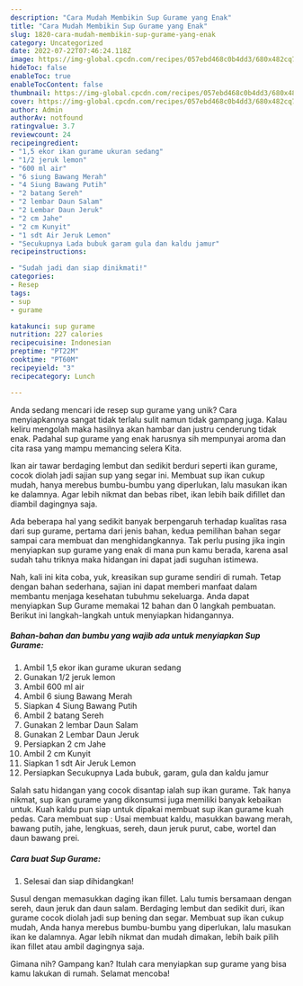 ```yaml
---
description: "Cara Mudah Membikin Sup Gurame yang Enak"
title: "Cara Mudah Membikin Sup Gurame yang Enak"
slug: 1820-cara-mudah-membikin-sup-gurame-yang-enak
category: Uncategorized
date: 2022-07-22T07:46:24.118Z
image: https://img-global.cpcdn.com/recipes/057ebd468c0b4dd3/680x482cq70/sup-gurame-foto-resep-utama.jpg
hideToc: false
enableToc: true
enableTocContent: false
thumbnail: https://img-global.cpcdn.com/recipes/057ebd468c0b4dd3/680x482cq70/sup-gurame-foto-resep-utama.jpg
cover: https://img-global.cpcdn.com/recipes/057ebd468c0b4dd3/680x482cq70/sup-gurame-foto-resep-utama.jpg
author: Admin
authorAv: notfound
ratingvalue: 3.7
reviewcount: 24
recipeingredient:
- "1,5 ekor ikan gurame ukuran sedang"
- "1/2 jeruk lemon"
- "600 ml air"
- "6 siung Bawang Merah"
- "4 Siung Bawang Putih"
- "2 batang Sereh"
- "2 lembar Daun Salam"
- "2 Lembar Daun Jeruk"
- "2 cm Jahe"
- "2 cm Kunyit"
- "1 sdt Air Jeruk Lemon"
- "Secukupnya Lada bubuk garam gula dan kaldu jamur"
recipeinstructions:

- "Sudah jadi dan siap dinikmati!"
categories:
- Resep
tags:
- sup
- gurame

katakunci: sup gurame 
nutrition: 227 calories
recipecuisine: Indonesian
preptime: "PT22M"
cooktime: "PT60M"
recipeyield: "3"
recipecategory: Lunch

---
```





Anda sedang mencari ide resep sup gurame yang unik? Cara menyiapkannya sangat tidak terlalu sulit namun tidak gampang juga. Kalau keliru mengolah maka hasilnya akan hambar dan justru cenderung tidak enak. Padahal sup gurame yang enak harusnya sih mempunyai aroma dan cita rasa yang mampu memancing selera Kita.





Ikan air tawar berdaging lembut dan sedikit berduri seperti ikan gurame, cocok diolah jadi sajian sup yang segar ini. Membuat sup ikan cukup mudah, hanya merebus bumbu-bumbu yang diperlukan, lalu masukan ikan ke dalamnya. Agar lebih nikmat dan bebas ribet, ikan lebih baik difillet dan diambil dagingnya saja.

Ada beberapa hal yang sedikit banyak berpengaruh terhadap kualitas rasa dari sup gurame, pertama dari jenis bahan, kedua pemilihan bahan segar sampai cara membuat dan menghidangkannya. Tak perlu pusing jika ingin menyiapkan sup gurame yang enak di mana pun kamu berada, karena asal sudah tahu triknya maka hidangan ini dapat jadi suguhan istimewa.






Nah, kali ini kita coba, yuk, kreasikan sup gurame sendiri di rumah. Tetap dengan bahan sederhana, sajian ini dapat memberi manfaat dalam membantu menjaga kesehatan tubuhmu sekeluarga. Anda dapat menyiapkan Sup Gurame memakai 12 bahan dan 0 langkah pembuatan. Berikut ini langkah-langkah untuk menyiapkan hidangannya.

<!--inarticleads1-->

##### Bahan-bahan dan bumbu yang wajib ada untuk menyiapkan Sup Gurame:

1. Ambil 1,5 ekor ikan gurame ukuran sedang
1. Gunakan 1/2 jeruk lemon
1. Ambil 600 ml air
1. Ambil 6 siung Bawang Merah
1. Siapkan 4 Siung Bawang Putih
1. Ambil 2 batang Sereh
1. Gunakan 2 lembar Daun Salam
1. Gunakan 2 Lembar Daun Jeruk
1. Persiapkan 2 cm Jahe
1. Ambil 2 cm Kunyit
1. Siapkan 1 sdt Air Jeruk Lemon
1. Persiapkan Secukupnya Lada bubuk, garam, gula dan kaldu jamur


Salah satu hidangan yang cocok disantap ialah sup ikan gurame. Tak hanya nikmat, sup ikan gurame yang dikonsumsi juga memiliki banyak kebaikan untuk. Kuah kaldu pun siap untuk dipakai membuat sup ikan gurame kuah pedas. Cara membuat sup : Usai membuat kaldu, masukkan bawang merah, bawang putih, jahe, lengkuas, sereh, daun jeruk purut, cabe, wortel dan daun bawang prei. 

<!--inarticleads2-->

##### Cara buat Sup Gurame:


1. Selesai dan siap dihidangkan!

Susul dengan memasukkan daging ikan fillet. Lalu tumis bersamaan dengan sereh, daun jeruk dan daun salam. Berdaging lembut dan sedikit duri, ikan gurame cocok diolah jadi sup bening dan segar. Membuat sup ikan cukup mudah, Anda hanya merebus bumbu-bumbu yang diperlukan, lalu masukan ikan ke dalamnya. Agar lebih nikmat dan mudah dimakan, lebih baik pilih ikan fillet atau ambil dagingnya saja. 

Gimana nih? Gampang kan? Itulah cara menyiapkan sup gurame yang bisa kamu lakukan di rumah. Selamat mencoba!
